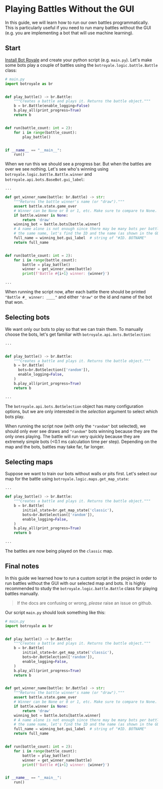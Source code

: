 # Playing Battles Without the GUI

In this guide, we will learn how to run our own battles programmatically. This is particularly useful if you need to run many battles without the GUI (e.g. you are implementing a bot that will use machine learning).

## Start
[Install Bot Royale](../install.html) and create your python script (e.g. `main.py`). Let's make some bots play a couple of battles using the `botroyale.logic.battle.Battle` class:
```python
# main.py
import botroyale as br


def play_battle() -> br.Battle:
    """Creates a battle and plays it. Returns the battle object."""
    b = br.Battle(enable_logging=False)
    b.play_all(print_progress=True)
    return b


def run(battle_count: int = 2):
    for i in range(battle_count):
        play_battle()


if __name__ == "__main__":
    run()
```

When we run this we should see a progress bar. But when the battles are over we see nothing. Let's see who's winning using `botroyale.logic.battle.Battle.winner` and `botroyale.api.bots.BaseBot.gui_label`:
```python
...

def get_winner_name(battle: br.Battle) -> str:
    """Returns the battle winner's name (or "draw")."""
    assert battle.state.game_over
    # Winner can be None or 0 or 1, etc. Make sure to compare to None.
    if battle.winner is None:
        return 'draw'
    winning_bot = battle.bots[battle.winner]
    # A name alone is not enough since there may be many bots per battle with
    # the same name, let's find the ID and the name (as shown in the GUI).
    full_name = winning_bot.gui_label  # string of "#ID. BOTNAME"
    return full_name


def run(battle_count: int = 2):
    for i in range(battle_count):
        battle = play_battle()
        winner = get_winner_name(battle)
        print(f'Battle #{i+1} winner: {winner}')

...
```

When running the script now, after each battle there should be printed `"Battle #_ winner: ____"` and either `"draw"` or the id and name of the bot that won.


## Selecting bots
We want only our bots to play so that we can train them. To manually choose the bots, let's get familiar with `botroyale.api.bots.BotSelection`:
```python
...


def play_battle() -> br.Battle:
    """Creates a battle and plays it. Returns the battle object."""
    b = br.Battle(
      bots=br.BotSelection(['random']),
      enable_logging=False,
    )
    b.play_all(print_progress=True)
    return b

...
```

The `botroyale.api.bots.BotSelection` object has many configuration options, but we are only interested in the *selection* argument to select which bots play.

When running the script now (with only the `"random"` bot selected), we should only ever see draws and `"random"` bots winning because they are the only ones playing. The battle will run very quickly because they are extremely simple bots (<0.1 ms calculation time per step). Depending on the map and the bots, battles may take far, far longer.


## Selecting maps
Suppose we want to train our bots without walls or pits first. Let's select our map for the battle using `botroyale.logic.maps.get_map_state`:

```python
...

def play_battle() -> br.Battle:
    """Creates a battle and plays it. Returns the battle object."""
    b = br.Battle(
        initial_state=br.get_map_state('classic'),
        bots=br.BotSelection(['random']),
        enable_logging=False,
    )
    b.play_all(print_progress=True)
    return b

...
```

The battles are now being played on the `classic` map.


## Final notes
In this guide we learned how to run a custom script in the project in order to run battles without the GUI with our selected map and bots. It is highly recommended to study the `botroyale.logic.battle.Battle` class for playing battles manually.

> If the docs are confusing or wrong, *please* raise an issue on github.

Our script `main.py` should look something like this:
```python
# main.py
import botroyale as br


def play_battle() -> br.Battle:
    """Creates a battle and plays it. Returns the battle object."""
    b = br.Battle(
        initial_state=br.get_map_state('classic'),
        bots=br.BotSelection(['random']),
        enable_logging=False,
    )
    b.play_all(print_progress=True)
    return b


def get_winner_name(battle: br.Battle) -> str:
    """Returns the battle winner's name (or "draw")."""
    assert battle.state.game_over
    # Winner can be None or 0 or 1, etc. Make sure to compare to None.
    if battle.winner is None:
        return 'draw'
    winning_bot = battle.bots[battle.winner]
    # A name alone is not enough since there may be many bots per battle with
    # the same name, let's find the ID and the name (as shown in the GUI).
    full_name = winning_bot.gui_label  # string of "#ID. BOTNAME"
    return full_name


def run(battle_count: int = 2):
    for i in range(battle_count):
        battle = play_battle()
        winner = get_winner_name(battle)
        print(f'Battle #{i+1} winner: {winner}')


if __name__ == "__main__":
    run()
```
